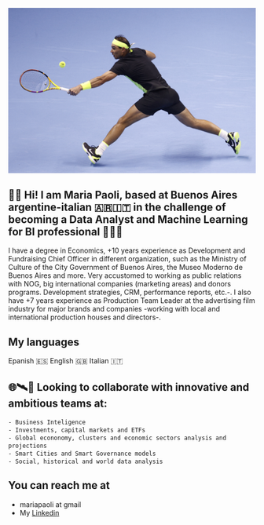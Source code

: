 ![hola](./4XUPBSKFUJIANKBOIDHJEED3I4.jpg)

## 👋🏽 Hi! I am Maria Paoli, based at Buenos Aires argentine-italian 🇦🇷🇮🇹 in the challenge of becoming a Data Analyst and Machine Learning for BI professional 👩🏻‍🚀 

I have a degree in Economics, +10 years experience as Development and Fundraising Chief Officer in different organization, such as the Ministry of Culture of the City Government of Buenos Aires, the Museo Moderno de Buenos Aires and more. Very accustomed to working as public relations with NOG, big international companies (marketing areas) and donors programs. Development strategies, CRM, performance reports, etc.-.
I also have +7 years experience as Production Team Leader at the advertising film industry for major brands and companies -working with local and international production houses and directors-.
  
## My languages <br>
Epanish 🇪🇸 English 🇬🇧 Italian 🇮🇹 

## 🌐🛰💎 Looking to collaborate with innovative and ambitious teams at: <br>
    - Business Inteligence
    - Investments, capital markets and ETFs
    - Global econonomy, clusters and economic sectors analysis and projections 
    - Smart Cities and Smart Governance models
    - Social, historical and world data analysis
    
## You can reach me at

* mariapaoli at gmail
* My [Linkedin](https://www.linkedin.com/in/mariapaoli)
